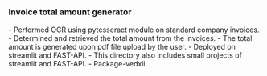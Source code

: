 #

<h3>Invoice total amount generator</h3>
- Performed OCR using pytesseract module on standard company invoices.
- Determined and retrieved the total amount from the invoices.
- The total amount is generated upon pdf file upload by the user.
- Deployed on streamlit and FAST-API.
- This directory also includes small projects of streamlit and FAST-API.
- Package-vedxii.
 

